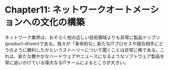 # Chapter11: ネットワークオートメーションへの文化の構築

ネットワーク業界は、おそらく他の近しい技術領域よりも非常に製品ドリブン(product-driven)である。我々が「革命的な」新たなITプロセスや競合相手にどうのように勝利したかというストーリーについて聞くことは非常に稀である。これは、新たな艷やかなハードウェアやニュースになるようなソフトウェア製品を常に追いかけている偉大なるITチームによるところが大きい。